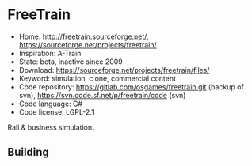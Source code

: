 # FreeTrain

- Home: http://freetrain.sourceforge.net/, https://sourceforge.net/projects/freetrain/
- Inspiration: A-Train
- State: beta, inactive since 2009
- Download: https://sourceforge.net/projects/freetrain/files/
- Keyword: simulation, clone, commercial content
- Code repository: https://gitlab.com/osgames/freetrain.git (backup of svn), https://svn.code.sf.net/p/freetrain/code (svn)
- Code language: C#
- Code license: LGPL-2.1

Rail & business simulation.

## Building
